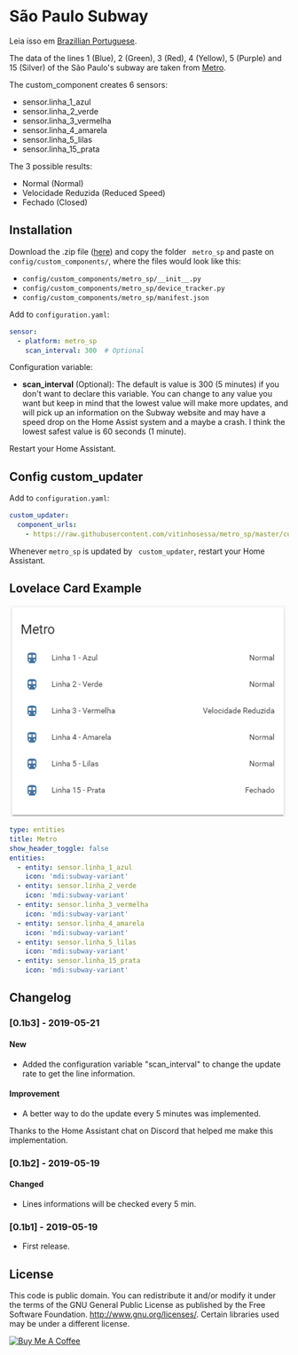# São Paulo Subway

Leia isso em [Brazillian Portuguese](README.md).

The data of the lines 1 (Blue), 2 (Green), 3 (Red), 4 (Yellow), 5 (Purple) and 15 (Silver) of the São Paulo's subway are taken from [Metro](http://www.metro.sp.gov.br/).

The custom_component creates 6 sensors:
* sensor.linha_1_azul
* sensor.linha_2_verde
* sensor.linha_3_vermelha
* sensor.linha_4_amarela
* sensor.linha_5_lilas
* sensor.linha_15_prata

The 3 possible results:
* Normal (Normal)
* Velocidade Reduzida (Reduced Speed)
* Fechado (Closed)

## Installation
Download the .zip file ([here](https://github.com/vitinhosessa/metro_sp/releases)) and copy the folder `` metro_sp`` and paste on ``config/custom_components/``, where the files would look like this:
* ``config/custom_components/metro_sp/__init__.py``
* ``config/custom_components/metro_sp/device_tracker.py``
* ``config/custom_components/metro_sp/manifest.json``

Add to ``configuration.yaml``:
````yaml
sensor:
  - platform: metro_sp
    scan_interval: 300  # Optional
````

Configuration variable:
* **scan_interval** (Optional): The default is value is 300 (5 minutes) if you don't want to declare this variable. You can change to any value you want but keep in mind that the lowest value will make more updates, and will pick up an information on the Subway website and may have a speed drop on the Home Assist system and a maybe a crash. I think the lowest safest value is 60 seconds (1 minute).

Restart your Home Assistant.

## Config custom_updater
Add to ``configuration.yaml``:
````yaml
custom_updater:
  component_urls:
    - https://raw.githubusercontent.com/vitinhosessa/metro_sp/master/custom_components.json
````
Whenever ``metro_sp`` is updated by `` custom_updater``, restart your Home Assistant.

## Lovelace Card Example

<img src="/images/lovelace-card-metro.png" alt="lovelace-card-metro" width="500px" align="center">

````yaml
type: entities
title: Metro
show_header_toggle: false
entities:
  - entity: sensor.linha_1_azul
    icon: 'mdi:subway-variant'
  - entity: sensor.linha_2_verde
    icon: 'mdi:subway-variant'
  - entity: sensor.linha_3_vermelha
    icon: 'mdi:subway-variant'
  - entity: sensor.linha_4_amarela
    icon: 'mdi:subway-variant'
  - entity: sensor.linha_5_lilas
    icon: 'mdi:subway-variant'
  - entity: sensor.linha_15_prata
    icon: 'mdi:subway-variant'
````

## Changelog

### [0.1b3] - 2019-05-21
#### New
 - Added the configuration variable "scan_interval" to change the update rate to get the line information.
#### Improvement
- A better way to do the update every 5 minutes was implemented.

Thanks to the Home Assistant chat on Discord that helped me make this implementation.

### [0.1b2] - 2019-05-19
#### Changed
- Lines informations will be checked every 5 min.

### [0.1b1] - 2019-05-19
- First release.

## License
This code is public domain. You can redistribute it and/or modify it under the terms of the GNU General Public License as published by the Free Software Foundation. http://www.gnu.org/licenses/. Certain libraries used may be under a different license.

<a href="https://www.buymeacoffee.com/xJ7To0LNr" target="_blank"><img src="https://www.buymeacoffee.com/assets/img/custom_images/black_img.png" alt="Buy Me A Coffee" style="height: auto !important;width: auto !important;" ></a>

